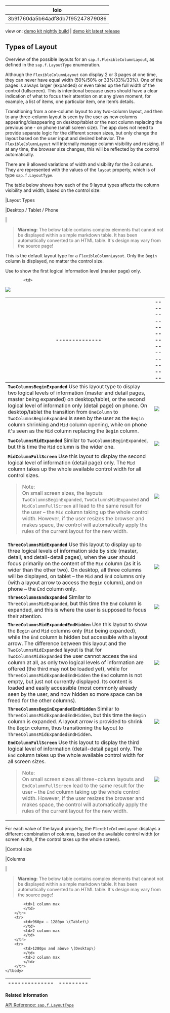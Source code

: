 <!-- loio3b9f760da5b64adf8db7f95247879086 -->

| loio |
| -----|
| 3b9f760da5b64adf8db7f95247879086 |

<div id="loio">

view on: [demo kit nightly build](https://openui5nightly.hana.ondemand.com/#/topic/3b9f760da5b64adf8db7f95247879086) | [demo kit latest release](https://openui5.hana.ondemand.com/#/topic/3b9f760da5b64adf8db7f95247879086)</div>

## Types of Layout

Overview of the possible layouts for an `sap.f.FlexibleColumnLayout`, as defined in the `sap.f.LayoutType` enumeration.

Although the `FlexibleColumnLayout` can display 2 or 3 pages at one time, they can never have equal width \(50%/50% or 33%/33%/33%\). One of the pages is always larger \(expanded\) or even takes up the full width of the control \(fullscreen\). This is intentional because users should have a clear indication of what to focus their attention on at any given moment, for example, a list of items, one particular item, one item’s details.

Transitioning from a one-column layout to any two-column layout, and then to any three-column layout is seen by the user as new columns appearing/disappearing on desktop/tablet or the next column replacing the previous one - on phone \(small screen size\). The app does not need to provide separate logic for the different screen sizes, but only change the layout based on the user input and desired behavior. The `FlexibleColumnLayout` will internally manage column visibility and resizing. If at any time, the browser size changes, this will be reflected by the control automatically.

There are 9 allowed variations of width and visibility for the 3 columns. They are represented with the values of the `layout` property, which is of type `sap.f.LayoutType`.

The table below shows how each of the 9 layout types affects the column visibility and width, based on the control size:

|Layout Types

|Desktop / Tablet / Phone

|
 > **Warning:** The below table contains complex elements that cannot not be displayed within a simple markdown table. It has been automatically converted to an HTML table. It's design may vary from the source page!

<table>
	<thead>
		<tr>
			<th>--------------</th>
			<th>--------------------------</th>
		</tr>
	</thead>
	<tbody>

This is the default layout type for a `FlexibleColumnLayout`. Only the `Begin` column is displayed, no matter the control size.

Use to show the first logical information level \(master page\) only.

			<td> 

![](loiod7914916d4674c3481d67658eae465a1_LowRes.png) 
			</td>
		</tr>
		<tr>
			<td>**`TwoColumnsBeginExpanded`**
Use this layout type to display two logical levels of information \(master and detail pages, master being expanded\) on desktop/tablet, or the second logical level of information only \(detail page\) on phone. On desktop/tablet the transition from `OneColumn` to `TwoColumnsBeginExpanded` is seen by the user as the `Begin` column shrinking and `Mid` column opening, while on phone it's seen as the `Mid` column replacing the `Begin` column.
			</td>
			<td> 

![](loio9a603876f70a47aeabf08c030a5e9daa_LowRes.png) 
			</td>
		</tr>
		<tr>
			<td>**`TwoColumnsMidExpanded`**
Similar to `TwoColumnsBeginExpanded`, but this time the `Mid` column is the wider one.
			</td>
			<td> 

![](loioc0d69368378f4d0dac00d62801fd64e5_LowRes.png) 
			</td>
		</tr>
		<tr>
			<td>**`MidColumnFullScreen`**
Use this layout to display the second logical level of information \(detail page\) only. The `Mid` column takes up the whole available control width for all control sizes.

 > Note:  
 > On small screen sizes, the layouts `TwoColumnsBeginExpanded`, `TwoColumnsMidExpanded` and `MidColumnFullScreen` all lead to the same result for the user – the `Mid` column taking up the whole control width. However, if the user resizes the browser and makes space, the control will automatically apply the rules of the current layout for the new width.
			</td>
			<td> 

![](loioa01d72d41f014168b9438d12e650f4ad_LowRes.png) 
			</td>
		</tr>
		<tr>
			<td>**`ThreeColumnsMidExpanded`**
Use this layout to display up to three logical levels of information side by side \(master, detail, and detail-detail pages\), when the user should focus primarily on the content of the `Mid` column \(as it is wider than the other two\). On desktop, all three columns will be displayed, on tablet – the `Mid` and `End` columns only \(with a layout arrow to access the `Begin` column\), and on phone – the `End` column only.
			</td>
			<td> 

![](loiod1f89e8ad3f9409aa14e8e98a07f8bb4_LowRes.png) 
			</td>
		</tr>
		<tr>
			<td>**`ThreeColumnsEndExpanded`**
Similar to `ThreeColumnsMidExpanded`, but this time the `End` column is expanded, and this is where the user is supposed to focus their attention.
			</td>
			<td> 

![](loio2cef71c4c5e64dea975c6b44196d2ca7_LowRes.png) 
			</td>
		</tr>
		<tr>
			<td>**`ThreeColumnsMidExpandedEndHidden`**
Use this layout to show the `Begin` and `Mid` columns only \(`Mid` being expanded\), while the `End` column is hidden but accessible with a layout arrow. The difference between this layout and the `TwoColumnsMidExpanded` layout is that for `TwoColumnsMidExpanded` the user cannot access the `End` column at all, as only two logical levels of information are offered \(the third may not be loaded yet\), while for `ThreeColumnsMidExpandedEndHidden` the `End` column is not empty, but just not currently displayed. Its content is loaded and easily accessible \(most commonly already seen by the user, and now hidden so more space can be freed for the other columns\).
			</td>
			<td> 

![](loio21a31d26b82d4c8ea2d17fe28a792026_LowRes.png) 
			</td>
		</tr>
		<tr>
			<td>**`ThreeColumnsBeginExpandedEndHidden`**
Similar to `ThreeColumnsMidExpandedEndHidden`, but this time the `Begin` column is expanded. A layout arrow is provided to shrink the `Begin` column, thus transitioning the layout to `ThreeColumnsMidExpandedEndHidden`.
			</td>
			<td> 

![](loioe98b27beff5145b79cd3a7a7392f9167_LowRes.png) 
			</td>
		</tr>
		<tr>
			<td>**`EndColumnFullScreen`**
Use this layout to display the third logical level of information \(detail-detail page\) only. The `End` column takes up the whole available control width for all screen sizes.

 > Note:  
 > On small screen sizes all three-column layouts and `EndColumnFullScreen` lead to the same result for the user – the `End` column taking up the whole control width. However, if the user resizes the browser and makes space, the control will automatically apply the rules of the current layout for the new width.
			</td>
			<td> 

![](loio1129d11a2aa3466c937db16d8e9c149a_LowRes.png) 
			</td>
		</tr>
	</tbody>
</table>

For each value of the layout property, the `FlexibleColumnLayout` displays a different combination of columns, based on the available control width \(or screen width, if the control takes up the whole screen\).

|Control size

|Columns

|
 > **Warning:** The below table contains complex elements that cannot not be displayed within a simple markdown table. It has been automatically converted to an HTML table. It's design may vary from the source page!

<table>
	<thead>
		<tr>
			<th>--------------</th>
			<th>---------</th>
		</tr>
	</thead>
	<tbody>

			<td>1 column max
			</td>
		</tr>
		<tr>
			<td>960px – 1280px \(Tablet\)
			</td>
			<td>2 column max
			</td>
		</tr>
		<tr>
			<td>1280px and above \(Desktop\)
			</td>
			<td>3 column max
			</td>
		</tr>
	</tbody>
</table>

**Related Information**  


[API Reference: `sap.f.LayoutType`](https://openui5.hana.ondemand.com/#docs/api/symbols/sap.f.LayoutType.html)

